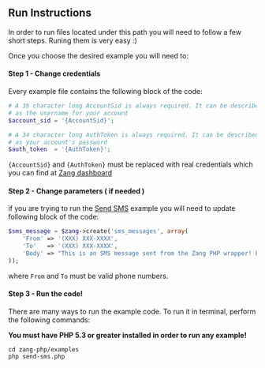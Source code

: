 ## Run Instructions

In order to run files located under this path you will need to follow a few short steps. Runing them is very easy :) 

Once you choose the desired example you will need to:

#### Step 1 - Change credentials

Every example file contains the following block of the code:

```php
# A 36 character long AccountSid is always required. It can be described
# as the username for your account
$account_sid = '{AccountSid}';

# A 34 character long AuthToken is always required. It can be described
# as your account's password
$auth_token  = '{AuthToken}';
```

`{AccountSid}` and `{AuthToken}` must be replaced with real credentials which you can find at [Zang dashboard](https://www.zang.io/dashboard)


#### Step 2 - Change parameters ( if needed )

if you are trying to run the [Send SMS](https://github.com/Zang/zang-php/blob/master/examples/send-sms.php) example you will need to update following block of the code:

```php
$sms_message = $zang->create('sms_messages', array(
    'From' => '(XXX) XXX-XXXX',
    'To'   => '(XXX) XXX-XXXX',
    'Body' => "This is an SMS message sent from the Zang PHP wrapper! Easy as 1, 2, 3!"
));
```

where `From` and `To` must be valid phone numbers.
    
    
#### Step 3 - Run the code!

There are many ways to run the example code. To run it in terminal, perform the following commands:

**You must have PHP 5.3 or greater installed in order to run any example!**

```shell
cd zang-php/examples
php send-sms.php
```